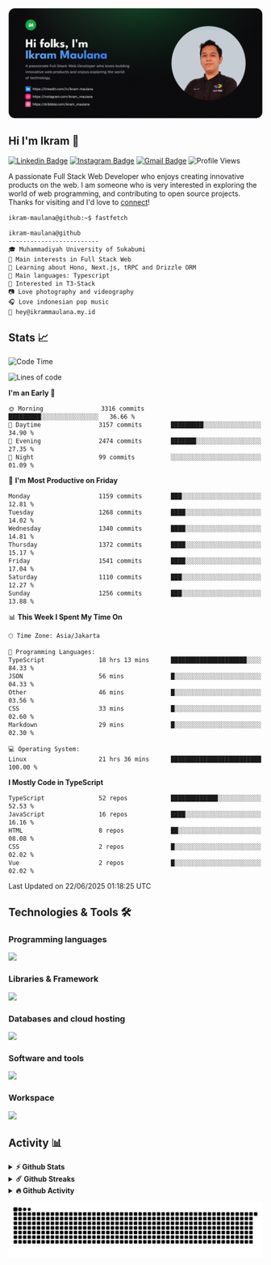 ![IkramBanner](ikrambanner.png)

## Hi I'm Ikram 👋

[![Linkedin Badge](https://img.shields.io/badge/-ikram--maulana-blue?style=flat&logo=Linkedin&logoColor=white&link=https://links.ikrammaulana.my.id/s/linkedin)](https://links.ikrammaulana.my.id/s/linkedin)
[![Instagram Badge](https://img.shields.io/badge/-@ikram__maulana-purple?style=flat&logo=instagram&logoColor=white&link=https://links.ikrammaulana.my.id/s/instagram)](https://links.ikrammaulana.my.id/s/instagram)
[![Gmail Badge](https://img.shields.io/badge/-ikrammaulana-c14438?style=flat&logo=Gmail&logoColor=white&link=https://links.ikrammaulana.my.id/s/email)](mailto:hey@ikram.is-a.dev)
![Profile Views](https://komarev.com/ghpvc/?username=Ikram-Maulana)

A passionate Full Stack Web Developer who enjoys creating innovative products on the web. I am someone who is very interested in exploring the world of web programming, and contributing to open source projects. Thanks for visiting and I'd love to [connect](https://links.ikrammaulana.my.id/s/linkedin)!

```console
ikram-maulana@github:~$ fastfetch
```

```console
ikram-maulana@github
-------------------------
🎓 Muhammadiyah University of Sukabumi
🔎 Main interests in Full Stack Web
🌱 Learning about Hono, Next.js, tRPC and Drizzle ORM
🌟 Main languages: Typescript
🚩 Interested in T3-Stack
📷 Love photography and videography
🎧 Love indonesian pop music
📧 hey@ikrammaulana.my.id
```

## Stats 📈

<!--START_SECTION:waka-->
![Code Time](http://img.shields.io/badge/Code%20Time-2%2C694%20hrs%2057%20mins-blue)

![Lines of code](https://img.shields.io/badge/From%20Hello%20World%20I%27ve%20Written-13.7%20million%20lines%20of%20code-blue)

**I'm an Early 🐤** 

```text
🌞 Morning                3316 commits        █████████░░░░░░░░░░░░░░░░   36.66 % 
🌆 Daytime                3157 commits        █████████░░░░░░░░░░░░░░░░   34.90 % 
🌃 Evening                2474 commits        ███████░░░░░░░░░░░░░░░░░░   27.35 % 
🌙 Night                  99 commits          ░░░░░░░░░░░░░░░░░░░░░░░░░   01.09 % 
```
📅 **I'm Most Productive on Friday** 

```text
Monday                   1159 commits        ███░░░░░░░░░░░░░░░░░░░░░░   12.81 % 
Tuesday                  1268 commits        ████░░░░░░░░░░░░░░░░░░░░░   14.02 % 
Wednesday                1340 commits        ████░░░░░░░░░░░░░░░░░░░░░   14.81 % 
Thursday                 1372 commits        ████░░░░░░░░░░░░░░░░░░░░░   15.17 % 
Friday                   1541 commits        ████░░░░░░░░░░░░░░░░░░░░░   17.04 % 
Saturday                 1110 commits        ███░░░░░░░░░░░░░░░░░░░░░░   12.27 % 
Sunday                   1256 commits        ███░░░░░░░░░░░░░░░░░░░░░░   13.88 % 
```


📊 **This Week I Spent My Time On** 

```text
🕑︎ Time Zone: Asia/Jakarta

💬 Programming Languages: 
TypeScript               18 hrs 13 mins      █████████████████████░░░░   84.33 % 
JSON                     56 mins             █░░░░░░░░░░░░░░░░░░░░░░░░   04.33 % 
Other                    46 mins             █░░░░░░░░░░░░░░░░░░░░░░░░   03.56 % 
CSS                      33 mins             █░░░░░░░░░░░░░░░░░░░░░░░░   02.60 % 
Markdown                 29 mins             █░░░░░░░░░░░░░░░░░░░░░░░░   02.30 % 

💻 Operating System: 
Linux                    21 hrs 36 mins      █████████████████████████   100.00 % 
```

**I Mostly Code in TypeScript** 

```text
TypeScript               52 repos            █████████████░░░░░░░░░░░░   52.53 % 
JavaScript               16 repos            ████░░░░░░░░░░░░░░░░░░░░░   16.16 % 
HTML                     8 repos             ██░░░░░░░░░░░░░░░░░░░░░░░   08.08 % 
CSS                      2 repos             █░░░░░░░░░░░░░░░░░░░░░░░░   02.02 % 
Vue                      2 repos             █░░░░░░░░░░░░░░░░░░░░░░░░   02.02 % 
```




 Last Updated on 22/06/2025 01:18:25 UTC
<!--END_SECTION:waka-->

## Technologies & Tools 🛠️

### Programming languages

<a href="https://skillicons.dev">
<img src="https://skillicons.dev/icons?i=html,css,sass,js,ts,php,py" />
</a>

### Libraries & Framework

<a href="https://skillicons.dev">
<img src="https://skillicons.dev/icons?i=react,vue,next,laravel,express,tailwind,bootstrap">
</a>

### Databases and cloud hosting

<a href="https://skillicons.dev">
<img src="https://skillicons.dev/icons?i=sqlite,mysql,postgresql,redis,vercel,cloudflare" />
</a>

### Software and tools

<a href="https://skillicons.dev">
<img src="https://skillicons.dev/icons?i=github,vscode,postman,figma&perline=11" />
</a>

### Workspace

<a href="https://skillicons.dev">
<img src="https://skillicons.dev/icons?i=apple,ubuntu,windows&perline=11" />
</a>

## Activity 📊

<details>
  <summary><b>⚡ Github Stats</b></summary>

  <br />
  <img height="180em" src="https://github-readme-stats-eight-theta.vercel.app/api?username=ikram-maulana&show_icons=true&hide_border=true&&count_private=true&include_all_commits=true" />
  <img height="180em" src="https://github-readme-stats-eight-theta.vercel.app/api/top-langs/?username=ikram-maulana&show_icons=true&hide_border=true&layout=compact&langs_count=8"/>
</details>

<details>
  <summary><b>☄️ Github Streaks</b></summary>

  <br />
  <img height="180em" src="https://github-readme-streak-stats.herokuapp.com/?user=ikram-maulana&hide_border=true" />
</details>

<details>
  <summary><b>🔥 Github Activity</b></summary>

  <br />
  <img height="180em" src="https://github-readme-activity-graph.vercel.app/graph?username=ikram-maulana&theme=github-light" />
</details>

![snake gif](https://github.com/ikram-maulana/ikram-maulana/blob/output/github-snake.svg)
